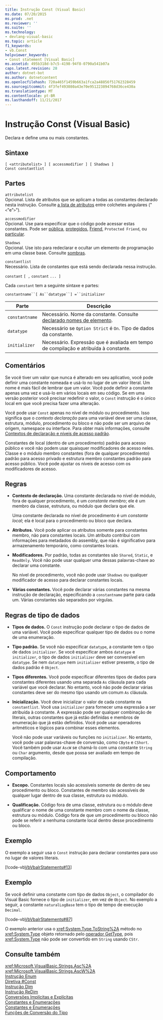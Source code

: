 ```yaml
---
title: Instrução Const (Visual Basic)
ms.date: 07/20/2015
ms.prod: .net
ms.reviewer: ''
ms.suite: ''
ms.technology:
- devlang-visual-basic
ms.topic: article
f1_keywords:
- vb.Const
helpviewer_keywords:
- Const statement [Visual Basic]
ms.assetid: 495b318d-b7c5-4198-94f8-0790a541b07a
caps.latest.revision: 28
author: dotnet-bot
ms.author: dotnetcontent
ms.openlocfilehash: 720a465f1459b663a1fca2a48856f51762328459
ms.sourcegitcommit: 4f3fef493080a43e70e951223894768d36ce430a
ms.translationtype: MT
ms.contentlocale: pt-BR
ms.lasthandoff: 11/21/2017
---
```

# <a name="const-statement-visual-basic"></a>Instrução Const (Visual Basic)
Declara e define uma ou mais constantes.  
  
## <a name="syntax"></a>Sintaxe  
  
```  
[ <attributelist> ] [ accessmodifier ] [ Shadows ]   
Const constantlist  
```  
  
## <a name="parts"></a>Partes  
 `attributelist`  
 Opcional. Lista de atributos que se aplicam a todas as constantes declarado nesta instrução. Consulte [a lista de atributos](../../../visual-basic/language-reference/statements/attribute-list.md) entre colchetes angulares ("`<`"e"`>`").  
  
 `accessmodifier`  
 Opcional. Use para especificar que o código pode acessar estas constantes. Pode ser [pública](../../../visual-basic/language-reference/modifiers/public.md), [protegidos](../../../visual-basic/language-reference/modifiers/protected.md), [Friend](../../../visual-basic/language-reference/modifiers/friend.md), `Protected Friend`, ou [particular](../../../visual-basic/language-reference/modifiers/private.md).  
  
 `Shadows`  
 Opcional. Use isto para redeclarar e ocultar um elemento de programação em uma classe base. Consulte [sombras](../../../visual-basic/language-reference/modifiers/shadows.md).  
  
 `constantlist`  
 Necessário. Lista de constantes que está sendo declarada nessa instrução.  
  
 `constant` `[ ,` `constant` `... ]`  
  
 Cada `constant` tem a seguinte sintaxe e partes:  
  
 `constantname``[ As``datatype``] =``initializer`  
  
|Parte|Descrição|  
|----------|-----------------|  
|`constantname`|Necessário. Nome da constante. Consulte [declarado nomes de elemento](../../../visual-basic/programming-guide/language-features/declared-elements/declared-element-names.md).|  
|`datatype`|Necessário se `Option Strict` é `On`. Tipo de dados da constante.|  
|`initializer`|Necessário. Expressão que é avaliada em tempo de compilação e atribuída à constante.|  
  
## <a name="remarks"></a>Comentários  
 Se você tiver um valor que nunca é alterado em seu aplicativo, você pode definir uma constante nomeada e usá-lo no lugar de um valor literal. Um nome é mais fácil de lembrar que um valor. Você pode definir a constante apenas uma vez e usá-lo em vários locais em seu código. Se em uma versão posterior você precisar redefinir o valor, o `Const` instrução é o único local em que você precisa fazer uma alteração.  
  
 Você pode usar `Const` apenas no nível de módulo ou procedimento. Isso significa que o *contexto declaração* para uma variável deve ser uma classe, estrutura, módulo, procedimento ou bloco e não pode ser um arquivo de origem, namespace ou interface. Para obter mais informações, consulte [Contextos de declaração e níveis de acesso padrão](../../../visual-basic/language-reference/statements/declaration-contexts-and-default-access-levels.md).  
  
 Constantes de local (dentro de um procedimento) padrão para acesso público e você não podem usar quaisquer modificadores de acesso neles. Classe e o módulo membro constantes (fora de qualquer procedimento) padrão para acesso privado e estrutura membro constantes padrão para acesso público. Você pode ajustar os níveis de acesso com os modificadores de acesso.  
  
## <a name="rules"></a>Regras  
  
-   **Contexto de declaração.** Uma constante declarada no nível de módulo, fora de qualquer procedimento, é um *constante membro*; ele é um membro da classe, estrutura, ou módulo que declara que ele.  
  
     Uma constante declarada no nível de procedimento é um *constante local*; ela é local para o procedimento ou bloco que declara.  
  
-   **Atributos.** Você pode aplicar os atributos somente para constantes membro, não para constantes locais. Um atributo contribui com informações para metadados do assembly, que não é significativo para armazenamento temporário, como constantes locais.  
  
-   **Modificadores.** Por padrão, todas as constantes são `Shared`, `Static`, e `ReadOnly`. Você não pode usar qualquer uma dessas palavras-chave ao declarar uma constante.  
  
     No nível de procedimento, você não pode usar `Shadows` ou qualquer modificador de acesso para declarar constantes locais.  
  
-   **Várias constantes.** Você pode declarar várias constantes na mesma instrução de declaração, especificando a `constantname` parte para cada um. Várias constantes são separados por vírgulas.  
  
## <a name="data-type-rules"></a>Regras de tipo de dados  
  
-   **Tipos de dados.** O `Const` instrução pode declarar o tipo de dados de uma variável. Você pode especificar qualquer tipo de dados ou o nome de uma enumeração.  
  
-   **Tipo padrão.** Se você não especificar `datatype`, a constante tem o tipo de dados `initializer`. Se você especificar ambos `datatype` e `initializer`, o tipo de dados `initializer` deve ser conversível em `datatype`. Se nem `datatype` nem `initializer` estiver presente, o tipo de dados padrão é `Object`.  
  
-   **Tipos diferentes.** Você pode especificar diferentes tipos de dados para constantes diferentes usando uma separada `As` cláusula para cada variável que você declarar. No entanto, você não pode declarar várias constantes deve ser do mesmo tipo usando um comum `As` cláusula.  
  
-   **Inicialização.** Você deve inicializar o valor de cada constante na `constantlist`. Você usa `initializer` para fornecer uma expressão a ser atribuída à constante. A expressão pode ser qualquer combinação de literais, outras constantes que já estão definidas e membros de enumeração que já estão definidos. Você pode usar operadores aritméticos e lógicos para combinar esses elementos.  
  
     Você não pode usar variáveis ou funções no `initializer`. No entanto, você pode usar palavras-chave de conversão, como `CByte` e `CShort`. Você também pode usar `AscW` se chamá-lo com uma constante `String` ou `Char` argumento, desde que possa ser avaliado em tempo de compilação.  
  
## <a name="behavior"></a>Comportamento  
  
-   **Escopo.** Constantes locais são acessíveis somente de dentro de seu procedimento ou bloco. Constantes de membro são acessíveis de qualquer lugar dentro de sua classe, estrutura ou módulo.  
  
-   **Qualificação.** Código fora de uma classe, estrutura ou o módulo deve qualificar o nome de uma constante membro com o nome da classe, estrutura ou módulo. Código fora de que um procedimento ou bloco não pode se referir a nenhuma constante local dentro desse procedimento ou bloco.  
  
## <a name="example"></a>Exemplo  
 O exemplo a seguir usa o `Const` instrução para declarar constantes para uso no lugar de valores literais.  
  
 [!code-vb[VbVbalrStatements#13](../../../visual-basic/language-reference/error-messages/codesnippet/VisualBasic/const-statement_1.vb)]  
  
## <a name="example"></a>Exemplo  
 Se você definir uma constante com tipo de dados `Object`, o compilador do Visual Basic fornece o tipo de `initializer`, em vez de `Object`. No exemplo a seguir, a constante `naturalLogBase` tem o tipo de tempo de execução `Decimal`.  
  
 [!code-vb[VbVbalrStatements#87](../../../visual-basic/language-reference/error-messages/codesnippet/VisualBasic/const-statement_2.vb)]  
  
 O exemplo anterior usa o <xref:System.Type.ToString%2A> método no <xref:System.Type> objeto retornado pelo [operador GetType](../../../visual-basic/language-reference/operators/gettype-operator.md), pois <xref:System.Type> não pode ser convertido em `String` usando `CStr`.  
  
## <a name="see-also"></a>Consulte também  
 <xref:Microsoft.VisualBasic.Strings.Asc%2A>  
 <xref:Microsoft.VisualBasic.Strings.AscW%2A>  
 [Instrução Enum](../../../visual-basic/language-reference/statements/enum-statement.md)  
 [Diretiva #Const](../../../visual-basic/language-reference/directives/const-directive.md)  
 [Instrução Dim](../../../visual-basic/language-reference/statements/dim-statement.md)  
 [Instrução ReDim](../../../visual-basic/language-reference/statements/redim-statement.md)  
 [Conversões Implícitas e Explícitas](../../../visual-basic/programming-guide/language-features/data-types/implicit-and-explicit-conversions.md)  
 [Constantes e Enumerações](../../../visual-basic/programming-guide/language-features/constants-enums/index.md)  
 [Constantes e Enumerações](../../../visual-basic/language-reference/constants-and-enumerations.md)  
 [Funções de Conversão do Tipo](../../../visual-basic/language-reference/functions/type-conversion-functions.md)
